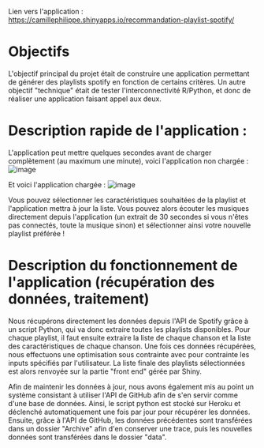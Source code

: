 Lien vers l'application :
https://camillephilippe.shinyapps.io/recommandation-playlist-spotify/

# Objectifs
L'objectif principal du projet était de construire une application permettant de générer des playlists spotify en fonction de certains critères. 
Un autre objectif "technique" était de tester l'interconnectivité R/Python, et donc de réaliser une application faisant appel aux deux. 

# Description rapide de l'application :

L'application peut mettre quelques secondes avant de charger complètement (au maximum une minute), voici l'application non chargée : 
![image](https://user-images.githubusercontent.com/61666789/170869957-41b05daa-78d4-4ccb-b259-16b7341c1784.png)

Et voici l'application chargée : 
![image](https://user-images.githubusercontent.com/61666789/170870001-f8625f58-87fc-4681-9a7d-b58ed115a615.png)

Vous pouvez sélectionner les caractéristiques souhaitées de la playlist et l'application mettra à jour la liste. Vous pouvez alors écouter les musiques directement depuis l'application (un extrait de 30 secondes si vous n'êtes pas connectés, toute la musique sinon) et sélectionner ainsi votre nouvelle playlist préférée ! 

# Description du fonctionnement de l'application (récupération des données, traitement)

Nous récupérons directement les données depuis l'API de Spotify grâce à un script Python, qui va donc extraire toutes les playlists disponibles. Pour chaque playlist, il faut ensuite extraire la liste de chaque chanson et la liste des caractéristiques de chaque chanson. Une fois ces données récupérées, nous effectuons une optimisation sous contrainte avec pour contrainte les inputs spécifiés par l'utilisateur. La liste finale des playlists sélectionnées est alors renvoyée sur la partie "front end" gérée par Shiny.

Afin de maintenir les données à jour, nous avons également mis au point un système consistant à utiliser l'API de GitHub afin de s'en servir comme d'une base de données. Ainsi, le script python est stocké sur Heroku et déclenché automatiquement une fois par jour pour récupérer les données. Ensuite, grâce à l'API de GitHub, les données précédentes sont transférées dans un dossier "Archive" afin d'en conserver une trace, puis les nouvelles données sont transférées dans le dossier "data".  
